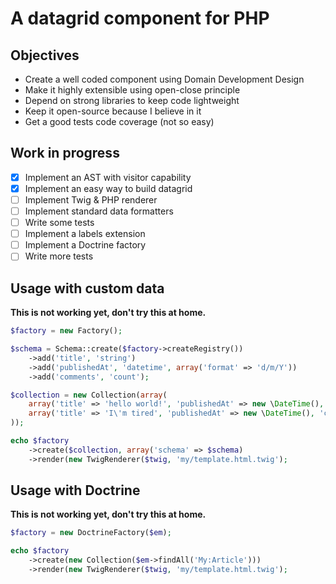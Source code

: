 A datagrid component for PHP
============================

Objectives
----------

- Create a well coded component using Domain Development Design
- Make it highly extensible using open-close principle
- Depend on strong libraries to keep code lightweight
- Keep it open-source because I believe in it
- Get a good tests code coverage (not so easy)

Work in progress
----------------

- [x] Implement an AST with visitor capability
- [x] Implement an easy way to build datagrid
- [ ] Implement Twig & PHP renderer
- [ ] Implement standard data formatters
- [ ] Write some tests
- [ ] Implement a labels extension
- [ ] Implement a Doctrine factory
- [ ] Write more tests

Usage with custom data
----------------------

**This is not working yet, don't try this at home.**

```php
$factory = new Factory();

$schema = Schema::create($factory->createRegistry())
    ->add('title', 'string')
    ->add('publishedAt', 'datetime', array('format' => 'd/m/Y'))
    ->add('comments', 'count');

$collection = new Collection(array(
    array('title' => 'hello world!', 'publishedAt' => new \DateTime(), 'comments' => array('great')),
    array('title' => 'I\'m tired', 'publishedAt' => new \DateTime(), 'comments' => array()),
));

echo $factory
    ->create($collection, array('schema' => $schema)
    ->render(new TwigRenderer($twig, 'my/template.html.twig');
```

Usage with Doctrine
-------------------

**This is not working yet, don't try this at home.**

```php
$factory = new DoctrineFactory($em);

echo $factory
    ->create(new Collection($em->findAll('My:Article')))
    ->render(new TwigRenderer($twig, 'my/template.html.twig');
```
